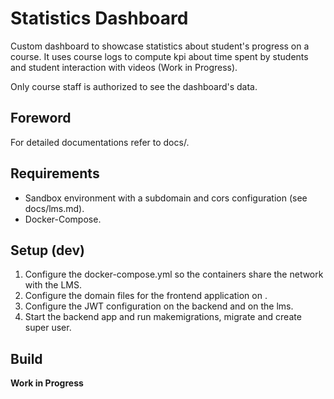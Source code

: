 # Statistics Dashboard

Custom dashboard to showcase statistics about student's progress on a course. 
It uses course logs to compute kpi about time spent by students and student interaction with videos (Work in Progress).

Only course staff is authorized to see the dashboard's data.

## Foreword

For detailed documentations refer to docs/.

## Requirements

* Sandbox environment with a subdomain and cors configuration (see docs/lms.md).
* Docker-Compose.

## Setup (dev)

1. Configure the docker-compose.yml so the containers share the network with the LMS.
2. Configure the domain files for the frontend application on .
3. Configure the JWT configuration on the backend and on the lms.
4. Start the backend app and run makemigrations, migrate and create super user.

## Build

**Work in Progress**